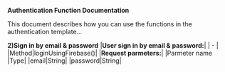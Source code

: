 **Authentication Function Documentation**  
 

This document describes how you can use the functions in the authentication template…  


**2)Sign in by email & password**
|**User sign in by email & password:**|
| - |
|Method|loginUsingFirebase()|
|**Request parmeters:**|
|Parmeter name |Type|
|email|String|
|password|String|
